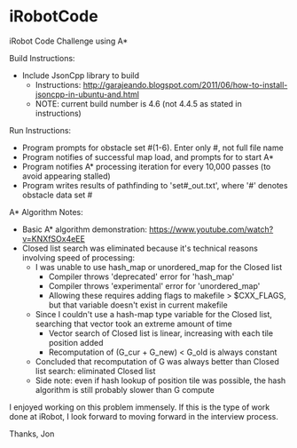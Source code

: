 # iRobotCode
iRobot Code Challenge using A*

Build Instructions:
- Include JsonCpp library to build
  - Instructions: http://garajeando.blogspot.com/2011/06/how-to-install-jsoncpp-in-ubuntu-and.html
  - NOTE: current build number is 4.6 (not 4.4.5 as stated in instructions)

Run Instructions:
- Program prompts for obstacle set #(1-6). Enter only #, not full file name
- Program notifies of successful map load, and prompts for <Enter> to start A*
- Program notifies A* processing iteration for every 10,000 passes (to avoid appearing stalled)
- Program writes results of pathfinding to 'set#_out.txt', where '#' denotes obstacle data set #

A* Algorithm Notes:
- Basic A* algorithm demonstration: https://www.youtube.com/watch?v=KNXfSOx4eEE
- Closed list search was eliminated because it's technical reasons involving speed of processing:
  - I was unable to use hash_map or unordered_map for the Closed list
    - Compiler throws 'deprecated' error for 'hash_map'
    - Compiler throws 'experimental' error for 'unordered_map'
    - Allowing these requires adding flags to makefile > $CXX_FLAGS, but that variable doesn't exist in current makefile
  - Since I couldn't use a hash-map type variable for the Closed list, searching that vector took an extreme amount of time
    - Vector search of Closed list is linear, increasing with each tile position added
    - Recomputation of (G_cur + G_new) < G_old is always constant
  - Concluded that recomputation of G was always better than Closed list search: eliminated Closed list
  - Side note: even if hash lookup of position tile was possible, the hash algorithm is still probably slower than G compute

I enjoyed working on this problem immensely. If this is the type of work done at iRobot, I look forward to moving forward in the interview process.

Thanks,
Jon
